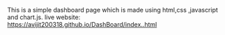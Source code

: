 This is a simple dashboard page which is made using html,css ,javascript and chart.js.
live website: https://avijit200318.github.io/DashBoard/index..html
